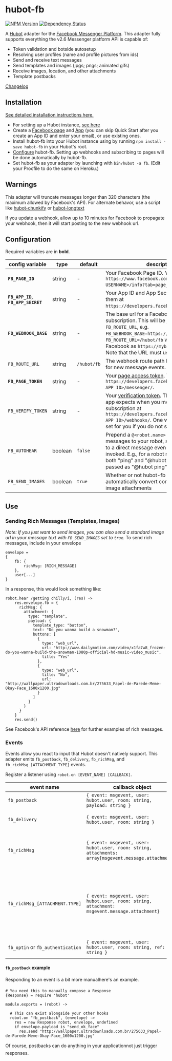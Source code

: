 # hubot-fb
[![NPM Version](https://badge.fury.io/js/hubot-fb.svg)](https://badge.fury.io/js/hubot-fb)
[![Dependency Status](https://david-dm.org/chen-ye/hubot-fb.svg)](https://david-dm.org/chen-ye/hubot-fb)

A [Hubot](https://hubot.github.com) adapter for the [Facebook Messenger Platform](https://messengerplatform.fb.com/). This adapter fully supports everything the v2.6 Messenger platform API is capable of:
- Token validation and botside autosetup
- Resolving user profiles (name and profile pictures from ids)
- Send and receive text messages
- Send templates and images (jpgs; pngs; animated gifs)
- Receive images, location, and other attachments
- Template postbacks

[Changelog](/CHANGELOG.md)

## Installation
[See detailed installation instructions here.](/INSTALL.md)
- For setting up a Hubot instance, [see here](https://hubot.github.com/docs/)
- Create a [Facebook page](https://www.facebook.com/pages/create/) and [App](https://developers.facebook.com/quickstarts/?platform=web) (you can skip Quick Start after you create an App ID and enter your email), or use existing ones.
- Install hubot-fb into your Hubot instance using by running ```npm install -save hubot-fb``` in your Hubot's root.
- [Configure](#configuration) hubot-fb. Setting up webhooks and subscribing to pages will be done automatically by hubot-fb.
- Set hubot-fb as your adapter by launching with ```bin/hubot -a fb```. (Edit your Procfile to do the same on Heroku.)


## Warnings
This adapter will truncate messages longer than 320 characters (the maximum allowed by Facebook's API).  For alternate behavor, use a script like [hubot-chunkify](https://github.com/chen-ye/hubot-chunkify) or [hubot-longtext](https://github.com/ClaudeBot/hubot-longtext)

If you update a webhook, allow up to 10 minutes for Facebook to propagate your webhook, then it will start posting to the new webhook url.


## Configuration
Required variables are in **bold**.

| config variable           | type    | default   | description                                                                                                                                                                                                                               |
|---------------------------|---------|-----------|-------------------------------------------------------------------------------------------------------------------------------------------------------------------------------------------------------------------------------------------|
| **`FB_PAGE_ID`**   | string  | -         | Your Facebook Page ID. You can find it at `https://www.facebook.com/<YOUR PAGE USERNAME>/info?tab=page_info`.                                           |
| **`FB_APP_ID`, `FB_APP_SECRET`**   | string  | -         | Your App ID and App Secret. You can find them at `https://developers.facebook.com/apps/`.                                           |
| **`FB_WEBHOOK_BASE`**        | string  | - | The base url for a Facebook webhook subscription. This will be joined with `FB_ROUTE_URL`, e.g. `FB_WEBHOOK_BASE=https://mybot.com` and `FB_ROUTE_URL=/hubot/fb` will be passed to Facebook as `https://mybot.com/hubot/fb`. Note that the URL must use `https`.                                                                                                                                                                                        |
| `FB_ROUTE_URL`        | string  | `/hubot/fb` | The webhook route path hubot-fb monitors for new message events.                                                                                                                                                                                         |
| **`FB_PAGE_TOKEN`**   | string  | -         | Your [page access token](https://developers.facebook.com/docs/messenger-platform/implementation#page_access_token). You can get one at `https://developers.facebook.com/apps/<YOUR APP ID>/messenger/`.                                           |
| `FB_VERIFY_TOKEN` | string  | -         | Your [verification token](https://developers.facebook.com/docs/graph-api/webhooks#setup). This is the string your app expects when you modify a webhook subscription at `https://developers.facebook.com/apps/<YOUR APP ID>/webhooks/`. One will be automatically set for you if you do not specify a token. |
| `FB_AUTOHEAR`        | boolean  | `false` | Prepend a `@<robot.name>` to all dirrect messages to your robot, so that it'll respond to a direct message even if not explicitly invoked. E.g., for a robot named "hubot", both "ping" and "@hubot ping" will be passed as "@hubot ping" |
| `FB_SEND_IMAGES`      | boolean | `true`      | Whether or not hubot-fb should automatically convert compatible urls into image attachments                                                                                                                                               |

## Use
### Sending Rich Messages (Templates, Images)
_Note: If you just want to send images, you can also send a standard image url in your message text with `FB_SEND_IMAGES` set to `true`._
To send rich messages, include in your envelope 
``` 
envelope = 
{
    fb: {
        richMsg: [RICH_MESSAGE]
    },
    user[...]
}
```

In a response, this would look something like:

```
robot.hear /getting chilly/i, (res) ->
    res.envelope.fb = {
      richMsg: {
        attachment: {
          type: "template",
          payload: {
            template_type: "button",
            text: "Do you wanna build a snowman?",
            buttons: [
              {
                type: "web_url",
                url: "http://www.dailymotion.com/video/x1fa7w8_frozen-do-you-wanna-build-the-snowman-1080p-official-hd-music-video_music",
                title: "Yes"
              },
              {
                type: "web_url",
                title: "No",
                url: "http://wallpaper.ultradownloads.com.br/275633_Papel-de-Parede-Meme-Okay-Face_1600x1200.jpg"
              }
            ]
          }
        }
      }
    }
    res.send()
```


See Facebook's API reference [here](https://developers.facebook.com/docs/messenger-platform/send-api-reference#guidelines) for further examples of rich messages.

### Events
Events allow you react to input that Hubot doesn't natively support. This adapter emits `fb_postback`, `fb_delivery`, `fb_richMsg`, and `fb_richMsg_[ATTACHMENT_TYPE]` events. 

Register a listener using `robot.on [EVENT_NAME] [CALLBACK]`.

| event name                     | callback object                                                                            | description                                                                                                                                                                |
|--------------------------------|--------------------------------------------------------------------------------------------|----------------------------------------------------------------------------------------------------------------------------------------------------------------------------|
| `fb_postback`                  | ``` { event: msgevent, user: hubot.user, room: string,   payload: string } ``` | Emitted when a postback is triggered.                                                                                                                                      |
| `fb_delivery`                  | ```{ event: msgevent, user: hubot.user, room: string }```                               | Emitted when a delivery confirmation is sent.                                                                                                                              |
| `fb_richMsg`                   | ```{ event: msgevent, user: hubot.user, room: string, attachments: array[msgevent.message.attachment]}```          | Emitted when a message with an attachment is sent. Contains all attachments within that message.                                                                           |
| `fb_richMsg_[ATTACHMENT.TYPE]` | ```{ event: msgevent, user: hubot.user, room: string, attachment: msgevent.message.attachment}```          | Emitted when a message with an attachment is sent. Contains a single attachment of type [ATTACHMENT.TYPE], and multiple are emitted in messages with multiple attachments. |
| `fb_optin` or `fb_authentication` | ``` { event: msgevent, user: hubot.user, room: string, ref: string } ``` | Emitted when an [authentication event](https://developers.facebook.com/docs/messenger-platform/plugin-reference#send_to_messenger) is triggered

#### `fb_postback` example

Responding to an event is a bit more manualhere's an example.  

```
# You need this to manually compose a Response
{Response} = require 'hubot'

module.exports = (robot) ->

  # This can exist alongside your other hooks
  robot.on "fb_postback", (envelope) -> 
    res = new Response robot, envelope, undefined
    if envelope.payload is "send_ok_face"
      res.send "http://wallpaper.ultradownloads.com.br/275633_Papel-de-Parede-Meme-Okay-Face_1600x1200.jpg"
```

Of course, postbacks can do anything in your applicationnot just trigger responses.  

